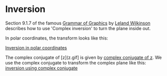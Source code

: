 # Inversion

Section 9.1.7 of the famous [Grammar of Graphics](https://www.amazon.com/Grammar-Graphics-Statistics-Computing/dp/0387245448) 
by [Leland Wilkinson](https://en.wikipedia.org/wiki/Leland_Wilkinson) describes how to use 'Complex inversion' to turn the plane inside out.

In polar coordinates, the transform looks like this:

[Inversion in polar coordinates](inversion_in_polar_coordinates.gif)

The complex conjugate of [z](z.gif] is given by [complex conjugate of z](complex_conjugate_of_z.gif).  We use the complex conjugate to transform the complex plane
like this:  [inversion using complex conjugate](inversion_complex_conjugate.gif)
